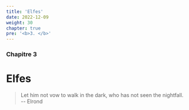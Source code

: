 ```yaml
---
title: 'Elfes'
date: 2022-12-09
weight: 30
chapter: true
pre: '<b>3. </b>'
---
```


### Chapitre 3

# Elfes

> Let him not vow to walk in the dark, who has not seen the nightfall.  
> -- Elrond

